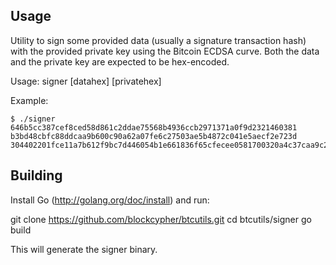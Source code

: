 Usage
-----

Utility to sign some provided data (usually a signature transaction hash) with the provided private key using the Bitcoin ECDSA curve. Both the data and the private key are expected to be hex-encoded.

Usage: signer [datahex] [privatehex]

Example:

```shell
$ ./signer 646b5cc387cef8ced58d861c2ddae75568b4936ccb2971371a0f9d2321460381 b3bd48cbfc88ddcaa9b600c90a62a07fe6c27503ae5b4872c041e5aecf2e723d
304402201fce11a7b612f9bc7d446054b1e661836f65cfecee0581700320a4c37caa9c2e0220540ea2d2edbe182e28a24afd0ffe29175eadea7c5ba69c5ed3ab0745b49cb9b0
```

Building
--------

Install Go (http://golang.org/doc/install) and run:

git clone https://github.com/blockcypher/btcutils.git
cd btcutils/signer
go build

This will generate the signer binary. 
